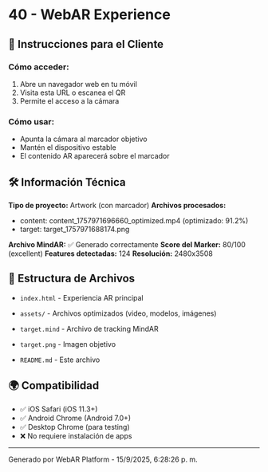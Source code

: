 # 40 - WebAR Experience

## 📱 Instrucciones para el Cliente

### Cómo acceder:
1. Abre un navegador web en tu móvil
2. Visita esta URL o escanea el QR
3. Permite el acceso a la cámara

### Cómo usar:
- Apunta la cámara al marcador objetivo
- Mantén el dispositivo estable
- El contenido AR aparecerá sobre el marcador

## 🛠️ Información Técnica

**Tipo de proyecto:** Artwork (con marcador)
**Archivos procesados:**
- content: content_1757971696660_optimized.mp4 (optimizado: 91.2%)
- target: target_1757971688174.png 

**Archivo MindAR:** ✅ Generado correctamente
**Score del Marker:** 80/100 (excellent)
**Features detectadas:** 124
**Resolución:** 2480x3508

## 📁 Estructura de Archivos

- `index.html` - Experiencia AR principal
- `assets/` - Archivos optimizados (video, modelos, imágenes)
- `target.mind` - Archivo de tracking MindAR

- `target.png` - Imagen objetivo

- `README.md` - Este archivo

## 🌍 Compatibilidad

- ✅ iOS Safari (iOS 11.3+)
- ✅ Android Chrome (Android 7.0+)
- ✅ Desktop Chrome (para testing)
- ❌ No requiere instalación de apps

---
Generado por WebAR Platform - 15/9/2025, 6:28:26 p. m.